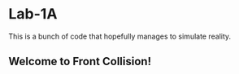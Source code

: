 # Lab-1A

This is a bunch of code that hopefully manages to simulate reality.

## Welcome to Front Collision!
